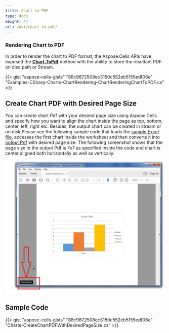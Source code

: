 ```yaml
---
title: Chart to PDF 
type: docs
weight: 47
url: /net/chart-to-pdf/
---
```


### **Rendering Chart to PDF**

In order to render the chart to PDF format, the Aspose.Cells APIs have exposed the [**Chart.ToPdf**](https://reference.aspose.com/cells/net/aspose.cells.charts/chart/methods/topdf/index) method with the ability to store the resultant PDF on disc path or Stream.

{{< gist "aspose-cells-gists" "88c9872508ec3150c552eb5155edf06e" "Examples-CSharp-Charts-ChartRendering-ChartRenderingChartToPDF.cs" >}}

## **Create Chart PDF with Desired Page Size**
You can create chart Pdf with your desired page size using Aspose.Cells and specify how you want to align the chart inside the page as top, bottom, center, left, right etc. Besides, the output chart can be created in stream or on disk.Please see the following sample code that loads the [sample Excel file](64716906.xlsx), accesses the first chart inside the worksheet and then converts it into [output Pdf](64716907.pdf) with desired page size. The following screenshot shows that the page size in the output Pdf is 7x7 as specified inside the code and chart is center aligned both horizontally as well as vertically. 

![todo:image_alt_text](create-chart-pdf-with-desired-page-size_1.png)
## **Sample Code**
{{< gist "aspose-cells-gists" "88c9872508ec3150c552eb5155edf06e" "Charts-CreateChartPDFWithDesiredPageSize.cs" >}}

